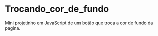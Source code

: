 # Trocando_cor_de_fundo
 Mini projetinho em JavaScript de um botão que troca a cor de fundo da pagina.
